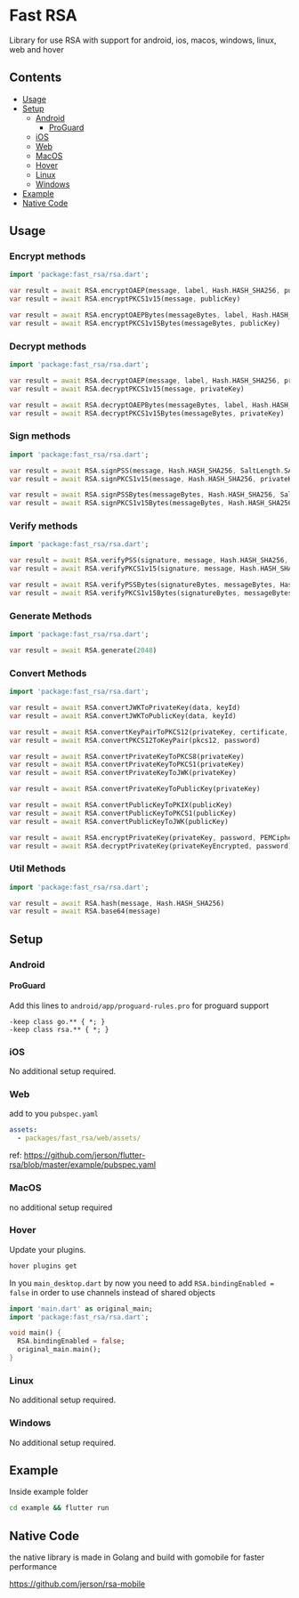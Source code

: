 # Fast RSA

Library for use RSA with support for android, ios, macos, windows, linux, web and hover

## Contents

- [Usage](#usage)
- [Setup](#setup)
  - [Android](#android)
    - [ProGuard](#proguard)
  - [iOS](#ios)
  - [Web](#web)
  - [MacOS](#macos)
  - [Hover](#hover)
  - [Linux](#linux)
  - [Windows](#windows)
- [Example](#example)
- [Native Code](#native-code)

## Usage

### Encrypt methods

```dart
import 'package:fast_rsa/rsa.dart';

var result = await RSA.encryptOAEP(message, label, Hash.HASH_SHA256, publicKey)
var result = await RSA.encryptPKCS1v15(message, publicKey)

var result = await RSA.encryptOAEPBytes(messageBytes, label, Hash.HASH_SHA256, publicKey)
var result = await RSA.encryptPKCS1v15Bytes(messageBytes, publicKey)

```

### Decrypt methods

```dart
import 'package:fast_rsa/rsa.dart';

var result = await RSA.decryptOAEP(message, label, Hash.HASH_SHA256, privateKey)
var result = await RSA.decryptPKCS1v15(message, privateKey)

var result = await RSA.decryptOAEPBytes(messageBytes, label, Hash.HASH_SHA256, privateKey)
var result = await RSA.decryptPKCS1v15Bytes(messageBytes, privateKey)

```

### Sign methods

```dart
import 'package:fast_rsa/rsa.dart';

var result = await RSA.signPSS(message, Hash.HASH_SHA256, SaltLength.SALTLENGTH_AUTO, privateKey)
var result = await RSA.signPKCS1v15(message, Hash.HASH_SHA256, privateKey)

var result = await RSA.signPSSBytes(messageBytes, Hash.HASH_SHA256, SaltLength.SALTLENGTH_AUTO, privateKey)
var result = await RSA.signPKCS1v15Bytes(messageBytes, Hash.HASH_SHA256, privateKey)

```

### Verify methods

```dart
import 'package:fast_rsa/rsa.dart';

var result = await RSA.verifyPSS(signature, message, Hash.HASH_SHA256, SaltLength.SALTLENGTH_AUTO, publicKey)
var result = await RSA.verifyPKCS1v15(signature, message, Hash.HASH_SHA256, publicKey)

var result = await RSA.verifyPSSBytes(signatureBytes, messageBytes, Hash.HASH_SHA256, SaltLength.SALTLENGTH_AUTO, publicKey)
var result = await RSA.verifyPKCS1v15Bytes(signatureBytes, messageBytes, Hash.HASH_SHA256, publicKey)

```

### Generate Methods

```dart
import 'package:fast_rsa/rsa.dart';

var result = await RSA.generate(2048)

```

### Convert Methods

```dart
import 'package:fast_rsa/rsa.dart';

var result = await RSA.convertJWKToPrivateKey(data, keyId)
var result = await RSA.convertJWKToPublicKey(data, keyId)

var result = await RSA.convertKeyPairToPKCS12(privateKey, certificate, password)
var result = await RSA.convertPKCS12ToKeyPair(pkcs12, password)

var result = await RSA.convertPrivateKeyToPKCS8(privateKey)
var result = await RSA.convertPrivateKeyToPKCS1(privateKey)
var result = await RSA.convertPrivateKeyToJWK(privateKey)

var result = await RSA.convertPrivateKeyToPublicKey(privateKey)

var result = await RSA.convertPublicKeyToPKIX(publicKey)
var result = await RSA.convertPublicKeyToPKCS1(publicKey)
var result = await RSA.convertPublicKeyToJWK(publicKey)

var result = await RSA.encryptPrivateKey(privateKey, password, PEMCipher.PEMCIPHER_AES256)
var result = await RSA.decryptPrivateKey(privateKeyEncrypted, password)
```

### Util Methods

```dart
import 'package:fast_rsa/rsa.dart';

var result = await RSA.hash(message, Hash.HASH_SHA256)
var result = await RSA.base64(message)

```

## Setup

### Android

#### ProGuard

Add this lines to `android/app/proguard-rules.pro` for proguard support

```proguard
-keep class go.** { *; }
-keep class rsa.** { *; }
```

### iOS

No additional setup required.

### Web

add to you `pubspec.yaml`

```yaml
assets:
  - packages/fast_rsa/web/assets/
```

ref: https://github.com/jerson/flutter-rsa/blob/master/example/pubspec.yaml

### MacOS

no additional setup required

### Hover

Update your plugins.

```bash
hover plugins get
```

In you `main_desktop.dart` by now you need to add `RSA.bindingEnabled = false` in order to use channels instead of shared objects

```dart
import 'main.dart' as original_main;
import 'package:fast_rsa/rsa.dart';

void main() {
  RSA.bindingEnabled = false;
  original_main.main();
}

```

### Linux

No additional setup required.

### Windows

No additional setup required.

## Example

Inside example folder

```bash
cd example && flutter run
```

## Native Code

the native library is made in Golang and build with gomobile for faster performance

https://github.com/jerson/rsa-mobile
